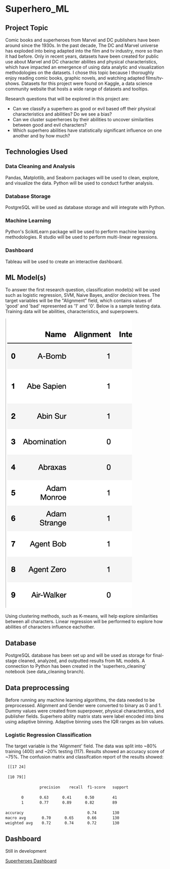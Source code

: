 # Superhero_ML

## Project Topic

Comic books and superheroes from Marvel and DC publishers have been around since the 1930s. In the past decade, The DC and Marvel universe has exploded into being adapted into the film and tv industry, more so than it had before. Only in recent years, datasets have been created for public use about Marvel and DC character abilites and physical characteristics, which have impacted an emergence of using data analytic and visualization methodologies on the datasets. I chose this topic because I thoroughly enjoy reading comic books, graphic novels, and watching adapted films/tv-shows.  Datasets for this project were found on Kaggle, a data science community website that hosts a wide range of datasets and tooltips.

Research questions that will be explored in this project are:

- Can we classify a superhero as good or evil based off their physical characteristics and abilities? Do we see a bias?
- Can we cluster superheroes by their abilities to uncover similarities between good and evil characters?
- Which superhero abilities have statistically significant influence on one another and by how much?

## Technologies Used

### Data Cleaning and Analysis
Pandas, Matplotlib, and Seaborn packages will be used to clean, explore, and visualize the data. Python will be used to conduct further analysis.

### Database Storage
PostgreSQL will be used as database storage and will integrate with Python.

### Machine Learning
Python's ScikitLearn package will be used to perform machine learning methodologies. R studio will be used to perform multi-linear regressions.

### Dashboard
Tableau will be used to create an interactive dashboard.


## ML Model(s)

To answer the first research question, classification model(s) will be used such as logistic regression, SVM, Naive Bayes, and/or decision trees. The target variables will be the "Alignment" field, which contains values of 'good' and 'bad' represented as '1' and '0'. Below is a sample testing data. Training data will be abilities, characteristics, and superpowers.

![img_1](https://github.com/jmasurovsky/Superhero_ML/blob/main/Alignment.png)

Using clustering methods, such as K-means, will help explore similarities between all characters. Linear regression will be performed to explore how abilities of characters influence eachother.


## Database
PostgreSQL database has been set up and will be used as storage for final-stage cleaned, analyzed, and outputted results from ML models. A connection to Python has been created in the 'superhero_cleaning' notebook (see data_cleaning branch).


## Data preprocessing

Before running any machine learning algorithms, the data needed to be preprocessed. Alignment and Gender were converted to binary as 0 and 1. Dummy values were created from superpower, physical characterstics, and publisher fields. Superhero ability matrix stats were label encoded into bins using adaptive binning. Adaptive binning uses the IQR ranges as bin values.

### Logistic Regression Classification

The target variable is the 'Alignment' field. The data was split into ~80% training (400) and ~20% testing (117). Results showed an accuracy score of ~75%. The confusion matrix and classifcation report of the results showed: 

     [[17 24]
 
     [10 79]]
 
                   precision    recall  f1-score   support

           0       0.63      0.41      0.50        41
           1       0.77      0.89      0.82        89

    accuracy                            0.74       130
    macro avg       0.70      0.65      0.66       130
    weighted avg    0.72      0.74      0.72       130


## Dashboard

Still in development

[Superheroes Dashboard](https://public.tableau.com/profile/jason.masurovsky#!/vizhome/SuperheroML/Prototype)
